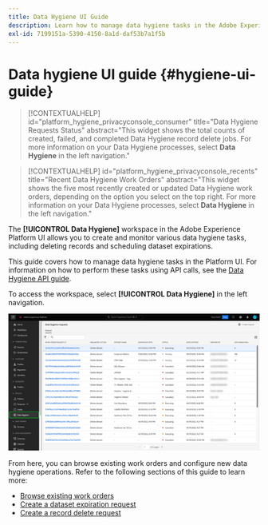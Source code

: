 ```yaml
---
title: Data Hygiene UI Guide
description: Learn how to manage data hygiene tasks in the Adobe Experience Platform user interface.
exl-id: 7199151a-5390-4150-8a1d-daf53b7a1f5b
---
```

# Data hygiene UI guide {#hygiene-ui-guide}

>[!CONTEXTUALHELP]
>id="platform_hygiene_privacyconsole_consumer"
>title="Data Hygiene Requests Status"
>abstract="This widget shows the total counts of created, failed, and completed Data Hygiene record delete jobs. For more information on your Data Hygiene processes, select **Data Hygiene** in the left navigation."

>[!CONTEXTUALHELP]
>id="platform_hygiene_privacyconsole_recents"
>title="Recent Data Hygiene Work Orders"
>abstract="This widget shows the five most recently created or updated Data Hygiene work orders, depending on the option you select on the top right. For more information on your Data Hygiene processes, select **Data Hygiene** in the left navigation."

The **[!UICONTROL Data Hygiene]** workspace in the Adobe Experience Platform UI allows you to create and monitor various data hygiene tasks, including deleting records and scheduling dataset expirations.

This guide covers how to manage data hygiene tasks in the Platform UI. For information on how to perform these tasks using API calls, see the [Data Hygiene API guide](../api/overview.md).

To access the workspace, select **[!UICONTROL Data Hygiene]** in the left navigation.

![Image showing the [!UICONTROL Data Hygiene] workspace in the Platform UI](../images/ui/overview/home.png)

From here, you can browse existing work orders and configure new data hygiene operations. Refer to the following sections of this guide to learn more:

* [Browse existing work orders](./browse.md)
* [Create a dataset expiration request](./dataset-expiration.md)
* [Create a record delete request](./record-delete.md)
